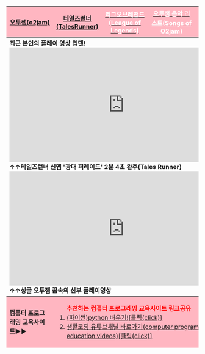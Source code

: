 <html>

<head>
 <meta charset="UTF-8">
</head>

<body>
<body background="배경수정.png">       
              
<table width="1000" height="1000" align="center" cellspacing="20" cellpadding="20">
 
<thead>

<tr>
<th width=20% height=2% bgcolor=#FFB6C1><a href="https://m.post.naver.com/viewer/postView.nhn?volumeNo=18073606&memberNo=8626508&vType=VERTICAL" target="_blank"><b>오투잼(o2jam)</b></a></th>
<th width=20% height=2% bgcolor=#FFB6C1><a href="http://tr.game.onstove.com/index.asp" target="_blank"><b>테일즈런너(TalesRunner)</b></a></th>
<th width=20% height=2% bgcolor=#FFB6C1><a href="https://leagueoflegends.co.kr/" target="_blank"><font color="white"><b>리그오브레전드(League of Legends)</b></font></a></th>
<th width=20% height=2% bgcolor=#FFB6C1><a href="https://www.youtube.com/watch?v=NpyrcXYPiM4&list=PLw12emVrmPC_GWfSMc9JUkDJDZBDPaklF" target="_blank"><font color="white"><b>오투잼 음악 리스트(Songs of O2jam)</b></font></a></th>
<th width=20% height=2% bgcolor=#FFB6C1><a href="https://www.sectiong.net/107" target="_blank"><font color="white"><b>싱글오투잼(오투매니아) 파일공유</b></font></a></th>
</tr>
</thead>

<tbody>
<tr  height="400">
 <td colspan="5" align="left"><b>최근 본인의 플레이 영상 업뎃!<br>
<iframe width="600" height="300" src="https://www.youtube.com/embed/PQveqCcqvLs" frameborder="0" allow="accelerometer; autoplay; encrypted-media; gyroscope; picture-in-picture" allowfullscreen></iframe>
<br>↑↑테일즈런너 신맵 '광대 퍼레이드' 2분 4초 완주(Tales Runner)</a>
<iframe width="600" height="300" src="https://www.youtube.com/embed/fsxaGLUBmek" frameborder="0" allow="accelerometer; autoplay; encrypted-media; gyroscope; picture-in-picture" allowfullscreen></iframe>
<br>↑↑싱글 오투잼 꿈속의 신부 플레이영상</b></a>
</td>
</tr>
</tbody>

<tfoot>
<tr align="left" height="100">
 <td width=20% bgcolor=#FFB6C1><b>컴퓨터 프로그래밍 교육사이트▶▶</b></td>
 <td colspan="4" bgcolor=#FFB6C1>
<ol><b><font color="red">추천하는 컴퓨터 프로그래밍 교육사이트 링크공유</font></b></b>
<li><a href="https://wikidocs.net/book/1657" target="_blank" align="left">(파이썬)python 배우기![클릭(click)]</a>
<li><a href="https://www.youtube.com/user/egoing2" target="_blank" align="left">생활코딩 유튜브채널 바로가기(computer programming education videos)[클릭(click)]</a>
</ol></td>
</tr>
</table>

</body>
</html>
